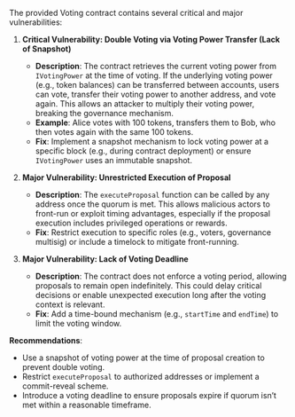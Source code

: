 The provided Voting contract contains several critical and major vulnerabilities:

1. **Critical Vulnerability: Double Voting via Voting Power Transfer (Lack of Snapshot)**
   - **Description**: The contract retrieves the current voting power from `IVotingPower` at the time of voting. If the underlying voting power (e.g., token balances) can be transferred between accounts, users can vote, transfer their voting power to another address, and vote again. This allows an attacker to multiply their voting power, breaking the governance mechanism.
   - **Example**: Alice votes with 100 tokens, transfers them to Bob, who then votes again with the same 100 tokens.
   - **Fix**: Implement a snapshot mechanism to lock voting power at a specific block (e.g., during contract deployment) or ensure `IVotingPower` uses an immutable snapshot.

2. **Major Vulnerability: Unrestricted Execution of Proposal**
   - **Description**: The `executeProposal` function can be called by any address once the quorum is met. This allows malicious actors to front-run or exploit timing advantages, especially if the proposal execution includes privileged operations or rewards.
   - **Fix**: Restrict execution to specific roles (e.g., voters, governance multisig) or include a timelock to mitigate front-running.

3. **Major Vulnerability: Lack of Voting Deadline**
   - **Description**: The contract does not enforce a voting period, allowing proposals to remain open indefinitely. This could delay critical decisions or enable unexpected execution long after the voting context is relevant.
   - **Fix**: Add a time-bound mechanism (e.g., `startTime` and `endTime`) to limit the voting window.

**Recommendations**:
- Use a snapshot of voting power at the time of proposal creation to prevent double voting.
- Restrict `executeProposal` to authorized addresses or implement a commit-reveal scheme.
- Introduce a voting deadline to ensure proposals expire if quorum isn’t met within a reasonable timeframe.